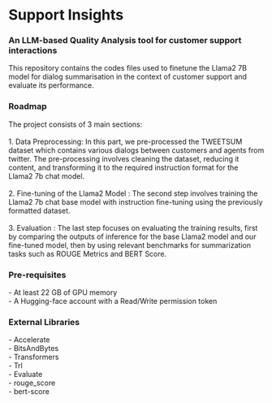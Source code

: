 <h1> Support Insights </h1>
<h3> An LLM-based Quality Analysis tool for customer support interactions </h3>

This repository contains the codes files used to finetune the Llama2 7B model for dialog summarisation in the context of customer support and evaluate its performance.

<h3> Roadmap </h3>
The project consists of 3 main sections:
<br><br>
  1. Data Preprocessing: In this part, we pre-processed the TWEETSUM dataset which contains various dialogs between customers and agents from twitter. The pre-processing involves cleaning the dataset, reducing it content, and transforming it to the required instruction format for the Llama2 7b chat model. <br><br>
  2. Fine-tuning of the Llama2 Model : The second step involves training the Llama2 7b chat base model with instruction fine-tuning using the previously formatted dataset. <br><br>
  3. Evaluation : The last step focuses on evaluating the training results, first by comparing the outputs of inference for the base Llama2 model and our fine-tuned model, then by using relevant benchmarks for summarization tasks such as ROUGE Metrics and BERT Score. <br>

<h3> Pre-requisites </h3>
- At least 22 GB of GPU memory <br>
- A Hugging-face account with a Read/Write permission token

<h3> External Libraries </h3>
- Accelerate <br>
- BitsAndBytes <br>
- Transformers <br>
- Trl <br>
- Evaluate <br>
- rouge_score <br> 
- bert-score <br>
